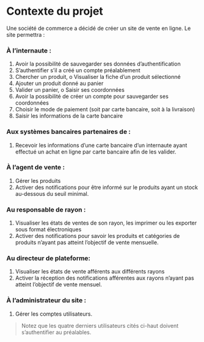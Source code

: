 # Contexte du projet

Une société de commerce a décidé de créer un site de vente en ligne. Le site permettra :

### À l’internaute :
1. Avoir la possibilité de sauvegarder ses données d’authentification
2. S’authentifier s’il a créé un compte préalablement
3. Chercher un produit, o Visualiser la fiche d’un produit sélectionné
4. Ajouter un produit donné au panier
5. Valider un panier, o Saisir ses coordonnées
6. Avoir la possibilité de créer un compte pour sauvegarder ses coordonnées
7. Choisir le mode de paiement (soit par carte bancaire, soit à la livraison)
8. Saisir les informations de la carte bancaire

### Aux systèmes bancaires partenaires de :
1. Recevoir les informations d’une carte bancaire d’un internaute ayant effectué un achat en ligne par carte bancaire afin de les valider.

### À l’agent de vente :
1. Gérer les produits
2. Activer des notifications pour être informé sur le produits ayant un stock au-dessous du seuil minimal.

### Au responsable de rayon :
1. Visualiser les états de ventes de son rayon, les imprimer ou les exporter sous format électroniques
2. Activer des notifications pour savoir les produits et catégories de produits n’ayant pas atteint l’objectif de vente mensuelle.

### Au directeur de plateforme:
1. Visualiser les états de vente afférents aux différents rayons
2. Activer la réception des notifications afférentes aux rayons n’ayant pas atteint l’objectif de vente mensuel.

### À l’administrateur du site :
1. Gérer les comptes utilisateurs.

> Notez que les quatre derniers utilisateurs cités ci-haut doivent s’authentifier au préalables.
